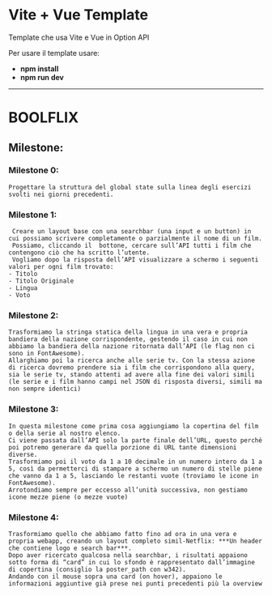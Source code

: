 # Vite + Vue Template 

Template che usa Vite e Vue in Option API

Per usare il template usare:

- **npm install**
- **npm run dev**

---

# BOOLFLIX
## Milestone:
### Milestone 0:
    Progettare la struttura del global state sulla linea degli esercizi svolti nei giorni precedenti.
### Milestone 1:
     Creare un layout base con una searchbar (una input e un button) in cui possiamo scrivere completamente o parzialmente il nome di un film.
     Possiamo, cliccando il  bottone, cercare sull’API tutti i film che contengono ciò che ha scritto l’utente.
     Vogliamo dopo la risposta dell’API visualizzare a schermo i seguenti valori per ogni film trovato: 
    - Titolo
    - Titolo Originale
    - Lingua
    - Voto
### Milestone 2:
    Trasformiamo la stringa statica della lingua in una vera e propria bandiera della nazione corrispondente, gestendo il caso in cui non abbiamo la bandiera della nazione ritornata dall’API (le flag non ci sono in FontAwesome).
    Allarghiamo poi la ricerca anche alle serie tv. Con la stessa azione di ricerca dovremo prendere sia i film che corrispondono alla query, sia le serie tv, stando attenti ad avere alla fine dei valori simili (le serie e i film hanno campi nel JSON di risposta diversi, simili ma non sempre identici)

### Milestone 3:
    In questa milestone come prima cosa aggiungiamo la copertina del film o della serie al nostro elenco.
    Ci viene passata dall’API solo la parte finale dell’URL, questo perché poi potremo generare da quella porzione di URL tante dimensioni diverse. 
    Trasformiamo poi il voto da 1 a 10 decimale in un numero intero da 1 a 5, così da permetterci di stampare a schermo un numero di stelle piene che vanno da 1 a 5, lasciando le restanti vuote (troviamo le icone in FontAwesome).
    Arrotondiamo sempre per eccesso all’unità successiva, non gestiamo icone mezze piene (o mezze vuote)

### Milestone 4:
    Trasformiamo quello che abbiamo fatto fino ad ora in una vera e propria webapp, creando un layout completo simil-Netflix: ***Un header che contiene logo e search bar***.
    Dopo aver ricercato qualcosa nella searchbar, i risultati appaiono sotto forma di “card” in cui lo sfondo è rappresentato dall’immagine di copertina (consiglio la poster_path con w342).
    Andando con il mouse sopra una card (on hover), appaiono le informazioni aggiuntive già prese nei punti precedenti più la overview
